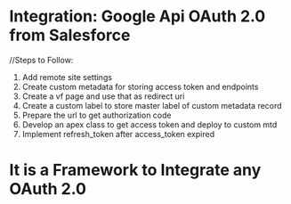 # Integration: Google Api OAuth 2.0 from Salesforce

//Steps to Follow:
1. Add remote site settings
2. Create custom metadata for storing access token and endpoints 
3. Create a vf page and use that as redirect uri
4. Create a custom label to store master label of custom metadata record
5. Prepare the url to get authorization code
6. Develop an apex class to get access token and deploy to custom mtd
7. Implement refresh_token after access_token expired

# It is a Framework to Integrate any OAuth 2.0